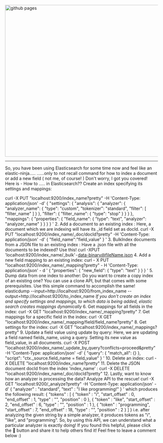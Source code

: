 <img  width="700" height="500" alt="github pages" src="https://user-images.githubusercontent.com/30548190/104836152-cadfb600-58d1-11eb-87ad-34f0c93885c5.jpg
">
<hr>



So, you have been using Elasticsearch for some time now and feel like an elastic-ninja…..
……only to not recall command for how to index a document or add a new field ( not me, of course! )
Don't worry, I got you covered! Here is -
How to ….. in Elasticsearch??
Create an index specifying its settings and mappings:

curl -X PUT "localhost:9200/index_name?pretty" -H 'Content-Type: application/json' -d'
{
  "settings": {
    "analysis": {
      "analyzer": {
        "analyzer_name": {
          "type": "custom",
          "tokenizer": "standard",
          "filter": [
            "filter_name"
          ]
        }
      },
      "filter": {
        "filter_name": {
          "type": "stop"
        }
      }
    }
  },
  "mappings": {
    "properties": {
      "field_name": {
        "type": "text",
        "analyzer": "analyzer_name"
      }
    }
  }
}
'
2. Add a document to an existing index :
Here, a document which we are indexing will have its _id field set as docId.
curl -X PUT "localhost:9200/index_name/_doc/docId?pretty" -H 'Content-Type: application/json' -d'
{
   "field_name":"field_value"
}
'
3. BulkIndex documents from a JSON file to an existing index :
Have a .json file with all the documents to be indexed? Use this!
curl -XPUT 'localhost:9200/index_name/_bulk' - data-binary@fileName.json
4. Add a new field mapping to an existing index:
curl - X PUT "localhost:9200/index_name/_mapping?pretty" - H 'Content-Type: application/json' - d ' {
 "properties": {
  "new_field": {
   "type": "text"
  }
 }
}
'
5. Dump data from one index to another:
Do you want to create a copy index of an existing one? You can use a clone API, but that comes with some prerequisites. Use this simple command to accomplish the same!
elasticdump --input=http://localhost:9200/from_index_name --output=http://localhost:9200/to_index_name
*If you don't create an index and specify settings and mappings, to which data is being added, elastic search creates mappings dynamically*
6. Get mappings for all fields in the index:
curl -X GET "localhost:9200/index_name/_mapping?pretty"
7. Get mappings for a specific field in the index:
curl -X GET "localhost:9200/index_name/_mapping/field/field_name?pretty"
8. Get settings for the index:
curl -X GET "localhost:9200/index_name/_mappings?pretty"
9. Update a field value using update by query:
Here, we are updating a field named fields_name, using a query. Setting its new value as field_value, in all documents.
curl -X POST "localhost:9200/index_name/_update_by_query?conflicts=proceed&pretty" -H 'Content-Type: application/json' -d'
{
  "query": {
    "match_all": {}
  },
  "script": "ctx._source.field_name = field_value"
}
'
10. Delete an index:
curl -X DELETE "localhost:9200/index_name?pretty"
11. Delete the JSON document docId from the index 'index_name' :
curl -X DELETE "localhost:9200/index_name/_doc/docId?pretty"
12. Lastly, want to know how an analyzer is processing the data? Analyze API to the rescue!
curl -X GET "localhost:9200/_analyze?pretty" -H 'Content-Type: application/json' -d'
{
  "analyzer" : "standard",
  "text" : "I like programming!"
}
'
which produces the following result:
{ 
  "tokens" : [ 
    { 
      "token" : "i", 
      "start_offset" : 0, 
      "end_offset" : 1, 
      "type" : "<ALPHANUM>", 
      "position" : 0 
    }, 
    { 
      "token" : "like", 
      "start_offset" : 2, 
      "end_offset" : 6, 
      "type" : "<ALPHANUM>", 
      "position" : 1 
    }, 
    { 
      "token" : "programming", 
      "start_offset" : 7, 
      "end_offset" : 18, 
      "type" : "<ALPHANUM>", 
      "position" : 2 
    } 
  ] 
}
i.e. after analyzing the given string by a simple analyzer, it produces tokens as "i", "like", and "programming". So, by using this API, we can understand what a particular analyzer is exactly doing!
If you found this helpful, please click the 👏 button and share it to help others find it! Feel free to leave a comment below :)
